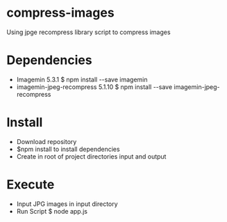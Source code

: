 # compress-images
Using jpge recompress library script to compress images
# Dependencies
* Imagemin 5.3.1                      $ npm install --save imagemin
* imagemin-jpeg-recompress 5.1.10     $ npm install --save imagemin-jpeg-recompress
# Install
* Download repository
* $npm install to install dependencies
* Create in root of project directories input and output

# Execute
* Input JPG images in input directory
* Run Script $ node app.js

